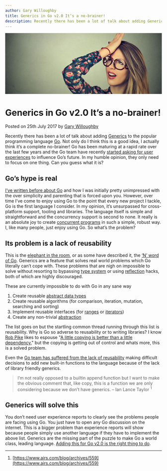 ```yaml
---
author: Gary Willoughby
title: Generics in Go v2.0 It’s a no-brainer!
description: Recently there has been a lot of talk about adding Generics to the popular programming language Go. Not only do I think this is a good idea, I actually think it's a complete no-brainer!
---
```


![](/articles/images/generics-in-go2-Its-a-no-brainer-banner.jpg)

# Generics in Go v2.0 It’s a no-brainer!

<time>Posted on 25th July 2017 by [Gary Willoughby](/pages/about.html)</time>

Recently there has been a lot of talk about adding [Generics](https://en.wikipedia.org/wiki/Generic_programming) to the popular programming language [Go](https://golang.org/). Not only do I think this is a good idea, I actually think it’s a complete no-brainer! Go has been maturing at a rapid rate over the last few years and the Go team have recently [started asking for user experiences](https://github.com/golang/go/wiki/ExperienceReports) to influence Go’s future. In my humble opinion, they only need to focus on one thing. Can you guess what it is?

## Go’s hype is real

[I’ve written before about Go](/articles/why-gos-design-is-a-disservice-to-intelligent-programmers.html) and how I was initially pretty unimpressed with the over simplicity and parenting that is forced upon you. However, over time I’ve come to enjoy using Go to the point that every new project I tackle, Go is the first language I consider. In my opinion, it’s unsurpassed for cross-platform support, tooling and libraries. The language itself is simple and straightforward and the concurrency support is second to none. It really is an absolute joy to create [concurrent programs](https://en.wikipedia.org/wiki/Concurrent_computing) in such a simple, robust way. I, like many people, just enjoy using Go. So what’s the problem?

## Its problem is a lack of reusability

This is the [elephant in the room](https://en.wikipedia.org/wiki/Elephant_in_the_room), or as some have described it, the [‘N’ word of Go](https://www.quora.com/Which-language-has-the-brightest-future-in-replacement-of-C-between-D-Go-and-Rust-And-Why). Generics are a feature that solves real world problems which Go literally can’t cope with. These problems that are nigh on impossible to solve without resorting to bypassing [type system](https://en.wikipedia.org/wiki/Type_system) or using [reflection](https://en.wikipedia.org/wiki/Reflection_(computer_programming)) hacks, both of which are highly discouraged.

These are currently impossible to do with Go in any sane way

1. Create reusable [abstract data types](https://en.wikipedia.org/wiki/Abstract_data_type)
1. Create reusable algorithms (for comparison, iteration, mutation, searching and sorting)
1. Implement reusable interfaces (for [ranges](http://www.informit.com/articles/article.aspx?p=1407357&amp;seqNum=2) or [iterators](https://en.wikipedia.org/wiki/Iterator))
1. Create any non-trivial [abstraction](https://en.wikipedia.org/wiki/Abstraction_(software_engineering))

The list goes on but the startling common thread running through this list is reusability. Why is Go so adverse to reusability or to writing libraries? I know [Rob Pike](https://en.wikipedia.org/wiki/Rob_Pike) likes to espouse "[A little copying is better than a little dependency.](https://go-proverbs.github.io/)" but the copying is getting out of control and whats more, this is a solved problem.

Even the [Go team has suffered from the lack of reusability](https://www.airs.com/blog/archives/559) making difficult decisions to add new built-in functions to the language because of the lack of library friendly generics.

> I’m not really opposed to a builtin append function but I want to make the obvious comment that, like copy, this is a function we are only considering because we don’t have generics. – Ian Lance Taylor <sup>1</sup>

## Generics will solve this

You don’t need user experience reports to clearly see the problems people are facing using Go. You just have to open any Go discussion on the internet. This is a bigger problem than experience reports will show because people simply use another language if they have to implement the above list. Generics are the missing part of the puzzle to make Go a world class, leading language. [Adding this for Go v2.0 is the right thing to do](https://github.com/golang/go/issues/15292).

---

1. [https://www.airs.com/blog/archives/559](https://www.airs.com/blog/archives/559)
